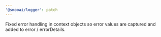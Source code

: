 ```yaml
---
'@smooai/logger': patch
---
```


Fixed error handling in context objects so error values are captured and added to error / errorDetails.
